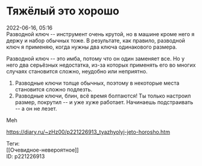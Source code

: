 Тяжёлый это хорошо
===================

   
 2022-06-16, 05:16   
  Разводной ключ -- инструмент очень крутой, но в машине кроме него я держу и набор обычных тоже. В результате, как правило, разводной ключ я применяю, когда нужны два ключа одинакового размера.   
   
 Разводной ключ -- это имба, потому что он один заменяет все. Но у него два серьёзных недостатка, из-за которых применять его во многих случаях становится сложно, неудобно или неприятно.   
   
 1. Разводные ключи толще обычных, поэтому в некоторые места становится сложно подлезть.   
 2. Разводные ключи, блин, всё время болтаются! Ты только настроил размер, покрутил -- и уже хуже работает. Начинаешь подстраивать -- а он не лезет.   
   
 Meh   
    
 <https://diary.ru/~zHz00/p221226913_tyazhyolyj-jeto-horosho.htm>   
   
 Теги:   
 [[Очевидное-невероятное]]   
 ID: p221226913